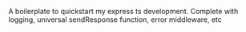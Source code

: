A boilerplate to quickstart my express ts development. Complete with logging, universal sendResponse function, error middleware, etc
